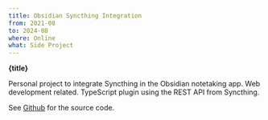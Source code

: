 ```yaml
---
title: Obsidian Syncthing Integration
from: 2021-08
to: 2024-08
where: Online
what: Side Project
---
```


**{title}**

Personal project to integrate Syncthing in the Obsidian notetaking app. Web development related. TypeScript plugin using the REST API from Syncthing.

See [Github](https://github.com/LBF38/obsidian-syncthing-integration) for the source code.
